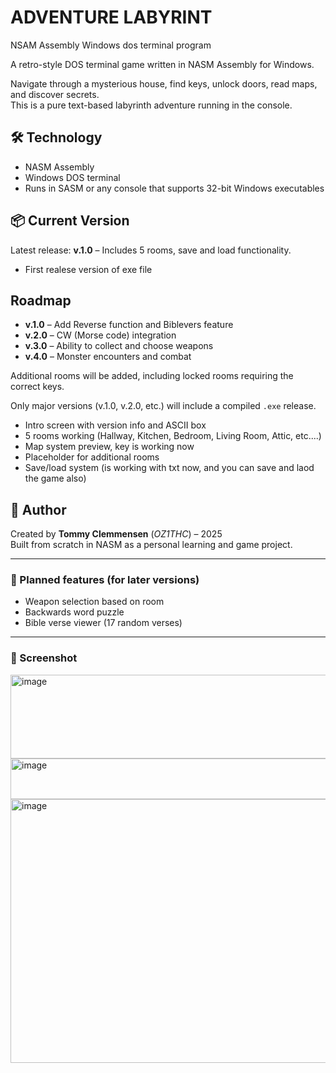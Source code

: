 # ADVENTURE LABYRINT
NSAM Assembly Windows dos terminal program

A retro-style DOS terminal game written in NASM Assembly for Windows.

Navigate through a mysterious house, find keys, unlock doors, read maps, and discover secrets.  
This is a pure text-based labyrinth adventure running in the console.

## 🛠️ Technology

- NASM Assembly
- Windows DOS terminal
- Runs in SASM or any console that supports 32-bit Windows executables

## 📦 Current Version

Latest release: **v.1.0** – Includes 5 rooms, save and load functionality.
- First realese version of exe file

## Roadmap

- **v.1.0** – Add Reverse function and Biblevers feature
- **v.2.0** – CW (Morse code) integration
- **v.3.0** – Ability to collect and choose weapons
- **v.4.0** – Monster encounters and combat

Additional rooms will be added, including locked rooms requiring the correct keys.

Only major versions (v.1.0, v.2.0, etc.) will include a compiled `.exe` release.

- Intro screen with version info and ASCII box
- 5 rooms working (Hallway, Kitchen, Bedroom, Living Room, Attic, etc....)
- Map system preview, key is working now
- Placeholder for additional rooms
- Save/load system (is working with txt now, and you can save and laod the game also)

## 🧠 Author

Created by **Tommy Clemmensen** (*OZ1THC*) – 2025  
Built from scratch in NASM as a personal learning and game project.

---

### 🔑 Planned features (for later versions)

- Weapon selection based on room
- Backwards word puzzle
- Bible verse viewer (17 random verses)


---

### 📸 Screenshot

<img width="720" height="134" alt="image" src="https://github.com/user-attachments/assets/0b5b4199-1116-4d5b-8fb7-c71dfe2d24fb" />

<img width="806" height="65" alt="image" src="https://github.com/user-attachments/assets/ee6e38e6-205f-46c8-b755-be3ea7bf0386" />


<img width="1124" height="422" alt="image" src="https://github.com/user-attachments/assets/ac775742-3a63-4894-8f10-0e9014d4cd82" />

